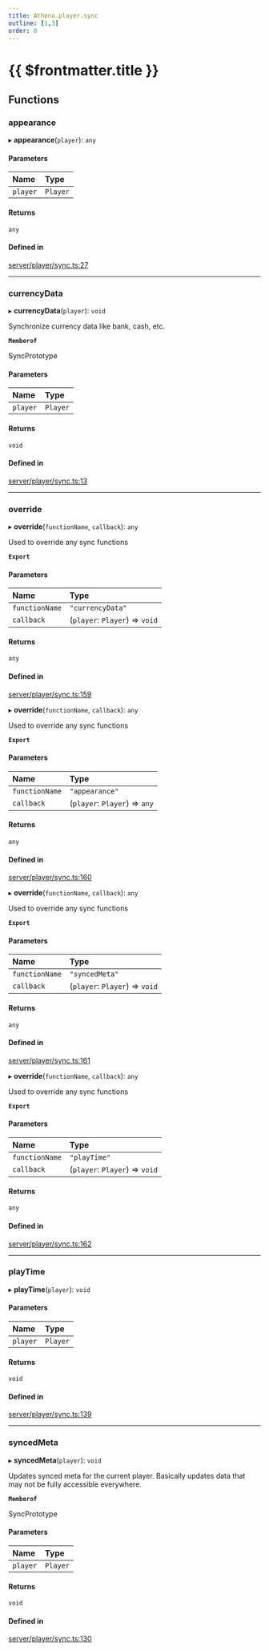 ```yaml
---
title: Athena.player.sync
outline: [1,3]
order: 0
---
```


# {{ $frontmatter.title }}


## Functions

### appearance

▸ **appearance**(`player`): `any`

#### Parameters

| Name | Type |
| :------ | :------ |
| `player` | `Player` |

#### Returns

`any`

#### Defined in

[server/player/sync.ts:27](https://github.com/Stuyk/altv-athena/blob/552012ca4/src/core/server/player/sync.ts#L27)

___

### currencyData

▸ **currencyData**(`player`): `void`

Synchronize currency data like bank, cash, etc.

**`Memberof`**

SyncPrototype

#### Parameters

| Name | Type |
| :------ | :------ |
| `player` | `Player` |

#### Returns

`void`

#### Defined in

[server/player/sync.ts:13](https://github.com/Stuyk/altv-athena/blob/552012ca4/src/core/server/player/sync.ts#L13)

___

### override

▸ **override**(`functionName`, `callback`): `any`

Used to override any sync functions

**`Export`**

#### Parameters

| Name | Type |
| :------ | :------ |
| `functionName` | ``"currencyData"`` |
| `callback` | (`player`: `Player`) => `void` |

#### Returns

`any`

#### Defined in

[server/player/sync.ts:159](https://github.com/Stuyk/altv-athena/blob/552012ca4/src/core/server/player/sync.ts#L159)

▸ **override**(`functionName`, `callback`): `any`

Used to override any sync functions

**`Export`**

#### Parameters

| Name | Type |
| :------ | :------ |
| `functionName` | ``"appearance"`` |
| `callback` | (`player`: `Player`) => `any` |

#### Returns

`any`

#### Defined in

[server/player/sync.ts:160](https://github.com/Stuyk/altv-athena/blob/552012ca4/src/core/server/player/sync.ts#L160)

▸ **override**(`functionName`, `callback`): `any`

Used to override any sync functions

**`Export`**

#### Parameters

| Name | Type |
| :------ | :------ |
| `functionName` | ``"syncedMeta"`` |
| `callback` | (`player`: `Player`) => `void` |

#### Returns

`any`

#### Defined in

[server/player/sync.ts:161](https://github.com/Stuyk/altv-athena/blob/552012ca4/src/core/server/player/sync.ts#L161)

▸ **override**(`functionName`, `callback`): `any`

Used to override any sync functions

**`Export`**

#### Parameters

| Name | Type |
| :------ | :------ |
| `functionName` | ``"playTime"`` |
| `callback` | (`player`: `Player`) => `void` |

#### Returns

`any`

#### Defined in

[server/player/sync.ts:162](https://github.com/Stuyk/altv-athena/blob/552012ca4/src/core/server/player/sync.ts#L162)

___

### playTime

▸ **playTime**(`player`): `void`

#### Parameters

| Name | Type |
| :------ | :------ |
| `player` | `Player` |

#### Returns

`void`

#### Defined in

[server/player/sync.ts:139](https://github.com/Stuyk/altv-athena/blob/552012ca4/src/core/server/player/sync.ts#L139)

___

### syncedMeta

▸ **syncedMeta**(`player`): `void`

Updates synced meta for the current player.
Basically updates data that may not be fully accessible everywhere.

**`Memberof`**

SyncPrototype

#### Parameters

| Name | Type |
| :------ | :------ |
| `player` | `Player` |

#### Returns

`void`

#### Defined in

[server/player/sync.ts:130](https://github.com/Stuyk/altv-athena/blob/552012ca4/src/core/server/player/sync.ts#L130)
